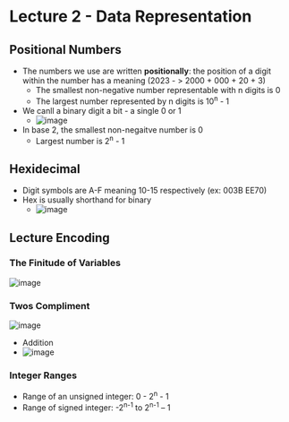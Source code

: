 # Lecture 2 - Data Representation

## Positional Numbers
* The numbers we use are written **positionally**: the position of a digit within the number has a meaning (2023 - > 2000 + 000 + 20 + 3)
  * The smallest non-negative number representable with n digits is 0
  * The largest number represented by n digits is 10<sup>n</sup> - 1
* We canll a binary digit a bit - a single 0 or 1
  * ![image](https://github.com/clester331/0449/assets/122314614/4b8d761a-3771-4f43-9135-124d602db168)
* In base 2, the smallest non-negaitve number is 0
  * Largest number is 2<sup>n</sup> - 1  

## Hexidecimal
* Digit symbols are A-F meaning 10-15 respectively (ex: 003B EE70)
* Hex is usually shorthand for binary
  * ![image](https://github.com/clester331/0449/assets/122314614/cc38b14f-b27e-452b-8020-10ed98498a22)
 
## Lecture Encoding

### The Finitude of Variables
![image](https://github.com/clester331/0449/assets/122314614/ce36fdec-f228-4281-89f0-c8ad5d420f2c)

### Twos Compliment
![image](https://github.com/clester331/0449/assets/122314614/d52a3337-119a-4710-a120-4c704b205d27)
* Addition
* ![image](https://github.com/clester331/0449/assets/122314614/0646577a-a575-453c-bde0-6e2a56542d1d)

### Integer Ranges
* Range of an unsigned integer: 0 - 2<sup>n</sup> - 1
* Range of signed integer: -2<sup>n-1</sup> to 2<sup>n-1</sup> – 1
